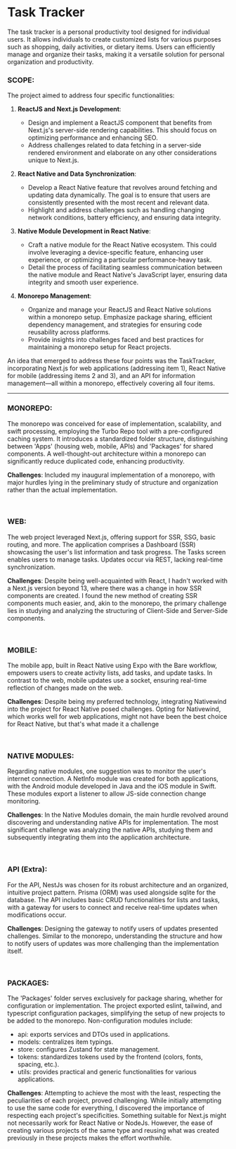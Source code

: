 # Task Tracker

The task tracker is a personal productivity tool designed for individual users. It allows individuals to create customized lists for various purposes such as shopping, daily activities, or dietary items. Users can efficiently manage and organize their tasks, making it a versatile solution for personal organization and productivity.
<br/>

### SCOPE:

The project aimed to address four specific functionalities:

1. **ReactJS and Next.js Development**:

   - Design and implement a ReactJS component that benefits from Next.js's server-side rendering capabilities. This should focus on optimizing performance and enhancing SEO.
   - Address challenges related to data fetching in a server-side rendered environment and elaborate on any other considerations unique to Next.js.

2. **React Native and Data Synchronization**:

   - Develop a React Native feature that revolves around fetching and updating data dynamically. The goal is to ensure that users are consistently presented with the most recent and relevant data.
   - Highlight and address challenges such as handling changing network conditions, battery efficiency, and ensuring data integrity.

3. **Native Module Development in React Native**:

   - Craft a native module for the React Native ecosystem. This could involve leveraging a device-specific feature, enhancing user experience, or optimizing a particular performance-heavy task.
   - Detail the process of facilitating seamless communication between the native module and React Native's JavaScript layer, ensuring data integrity and smooth user experience.

4. **Monorepo Management**:
   - Organize and manage your ReactJS and React Native solutions within a monorepo setup. Emphasize package sharing, efficient dependency management, and strategies for ensuring code reusability across platforms.
   - Provide insights into challenges faced and best practices for maintaining a monorepo setup for React projects.

An idea that emerged to address these four points was the TaskTracker, incorporating Next.js for web applications (addressing item 1), React Native for mobile (addressing items 2 and 3), and an API for information management—all within a monorepo, effectively covering all four items.

<hr/>

### <b>MONOREPO</b>:

The monorepo was conceived for ease of implementation, scalability, and swift processing, employing the Turbo Repo tool with a pre-configured caching system. It introduces a standardized folder structure, distinguishing between 'Apps' (housing web, mobile, APIs) and 'Packages' for shared components. A well-thought-out architecture within a monorepo can significantly reduce duplicated code, enhancing productivity.

<b>Challenges</b>:
Included my inaugural implementation of a monorepo, with major hurdles lying in the preliminary study of structure and organization rather than the actual implementation.

<br />

### <b>WEB</b>:

The web project leveraged Next.js, offering support for SSR, SSG, basic routing, and more. The application comprises a Dashboard (SSR) showcasing the user's list information and task progress. The Tasks screen enables users to manage tasks. Updates occur via REST, lacking real-time synchronization.

<b>Challenges</b>:
Despite being well-acquainted with React, I hadn't worked with a Next.js version beyond 13, where there was a change in how SSR components are created. I found the new method of creating SSR components much easier, and, akin to the monorepo, the primary challenge lies in studying and analyzing the structuring of Client-Side and Server-Side components.

<br />

### <b>MOBILE</b>:

The mobile app, built in React Native using Expo with the Bare workflow, empowers users to create activity lists, add tasks, and update tasks. In contrast to the web, mobile updates use a socket, ensuring real-time reflection of changes made on the web.

<b>Challenges</b>:
Despite being my preferred technology, integrating Nativewind into the project for React Native posed challenges. Opting for Nativewind, which works well for web applications, might not have been the best choice for React Native, but that's what made it a challenge

<br />

### <b>NATIVE MODULES</b>:

Regarding native modules, one suggestion was to monitor the user's internet connection. A NetInfo module was created for both applications, with the Android module developed in Java and the iOS module in Swift. These modules export a listener to allow JS-side connection change monitoring.

<b>Challenges</b>:
In the Native Modules domain, the main hurdle revolved around discovering and understanding native APIs for implementation. The most significant challenge was analyzing the native APIs, studying them and subsequently integrating them into the application architecture.

<br />

### <b>API (Extra)</b>:

For the API, NestJs was chosen for its robust architecture and an organized, intuitive project pattern. Prisma (ORM) was used alongside sqlite for the database. The API includes basic CRUD functionalities for lists and tasks, with a gateway for users to connect and receive real-time updates when modifications occur.

<b>Challenges</b>:
Designing the gateway to notify users of updates presented challenges. Similar to the monorepo, understanding the structure and how to notify users of updates was more challenging than the implementation itself.

<br />

### <b>PACKAGES</b>:

The 'Packages' folder serves exclusively for package sharing, whether for configuration or implementation. The project exported eslint, tailwind, and typescript configuration packages, simplifying the setup of new projects to be added to the monorepo. Non-configuration modules include:

- api: exports services and DTOs used in applications.
- models: centralizes item typings.
- store: configures Zustand for state management.
- tokens: standardizes tokens used by the frontend (colors, fonts, spacing, etc.).
- utils: provides practical and generic functionalities for various applications.

<b>Challenges</b>:
Attempting to achieve the most with the least, respecting the peculiarities of each project, proved challenging. While initially attempting to use the same code for everything, I discovered the importance of respecting each project's specificities. Something suitable for Next.js might not necessarily work for React Native or NodeJs. However, the ease of creating various projects of the same type and reusing what was created previously in these projects makes the effort worthwhile.
